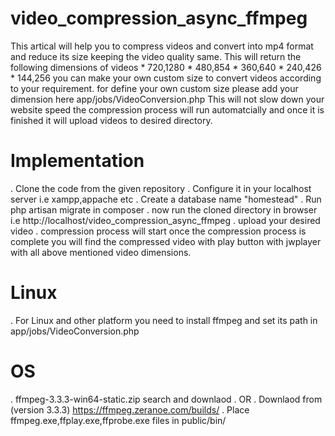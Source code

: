 # video_compression_async_ffmpeg
This artical will help you to compress videos and convert into mp4 format and reduce its size keeping the video quality same. This will return the following dimensions of videos
		* 720,1280
		* 480,854
		* 360,640
		* 240,426
		* 144,256
you can make your own custom size to convert videos according to your requirement. for define your own custom size please add your dimension here app/jobs/VideoConversion.php
This will not slow down your website speed the compression process will run automatcially and once it is finished it will upload videos to desired directory.

# Implementation
.	Clone the code from  the given repository
.	Configure it in your localhost server i.e xampp,appache etc
.	Create a database name "homestead"
.	Run php artisan migrate in composer
.	now run the cloned directory in browser i.e http://localhost/video_compression_async_ffmpeg
.	upload your desired video
.	compression process will start
once the compression process is complete you will find the compressed video with play button with jwplayer with all above mentioned video dimensions.

# Linux
.	For Linux and other platform you need to install ffmpeg and set its path in app/jobs/VideoConversion.php 
# OS
.	ffmpeg-3.3.3-win64-static.zip search and downlaod
.	OR
.	Downlaod from (version 3.3.3) https://ffmpeg.zeranoe.com/builds/
.	Place ffmpeg.exe,ffplay.exe,ffprobe.exe files in public/bin/


